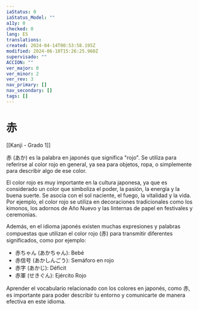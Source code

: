 ```yaml
---
iaStatus: 0
iaStatus_Model: ""
a11y: 0
checked: 0
lang: ES
translations: 
created: 2024-04-14T00:53:58.195Z
modified: 2024-06-10T15:26:25.960Z
supervisado: ""
ACCION: ""
ver_major: 0
ver_minor: 2
ver_rev: 3
nav_primary: []
nav_secondary: []
tags: []
---
```

# 赤

[[Kanji - Grado 1]]

赤 (あか) es la palabra en japonés que significa "rojo". Se utiliza para referirse al color rojo en general, ya sea para objetos, ropa, o simplemente para describir algo de ese color.

El color rojo es muy importante en la cultura japonesa, ya que es considerado un color que simboliza el poder, la pasión, la energía y la buena suerte. Se asocia con el sol naciente, el fuego, la vitalidad y la vida. Por ejemplo, el color rojo se utiliza en decoraciones tradicionales como los kimonos, los adornos de Año Nuevo y las linternas de papel en festivales y ceremonias.

Además, en el idioma japonés existen muchas expresiones y palabras compuestas que utilizan el color rojo (赤) para transmitir diferentes significados, como por ejemplo:

- 赤ちゃん (あかちゃん): Bebé
- 赤信号 (あかしんごう): Semáforo en rojo
- 赤字 (あかじ): Déficit
- 赤軍 (せきぐん): Ejército Rojo

Aprender el vocabulario relacionado con los colores en japonés, como 赤, es importante para poder describir tu entorno y comunicarte de manera efectiva en este idioma.
